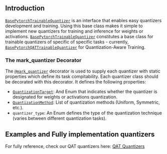 ## Introduction

[`BasePytorchTrainableQuantizer`](./base_pytorch_quantizer.py) is an interface that enables easy quantizers development and training. 
Using this base class makes it simple to implement new quantizers for training and inference for weights or activations.
[`BasePytorchTrainableQuantizer`](./base_pytorch_quantizer.py) constitutes a base class for trainable quantizers of specific of specific tasks - currently, [`BasePytorchQATTrainableQuantizer`](../../qat/pytorch/quantizer/base_pytorch_qat_quantizer.py) for Quantization-Aware Training.

### The mark_quantizer Decorator
The [`@mark_quantizer`](../common/base_inferable_quantizer.py) decorator is used to supply each quantizer with static properties which define its task compitability. Each quantizer class should be decorated with this decorator. It defines the following properties:
 - [`QuantizationTarget`](../common/base_inferable_quantizer.py): And Enum that indicates whether the quantizer is designated for weights or activations quantization.
 - [`QuantizationMethod`](../../core/common/target_platform/op_quantization_config.py): List of quantization methods (Uniform, Symmetric, etc.).
 - `quantizer_type`: An Enum defines the type of the quantization technique (varies between different quantization tasks).

## Examples and Fully implementation quantizers
For fully reference, check our QAT quantizers here:
[QAT Quantizers](../../qat/pytorch)
